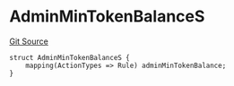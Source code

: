 # AdminMinTokenBalanceS
[Git Source](https://github.com/thrackle-io/tron/blob/35220e3468902ae927d760ed6963ae4507446c20/src/client/token/handler/diamond/RuleStorage.sol)


```solidity
struct AdminMinTokenBalanceS {
    mapping(ActionTypes => Rule) adminMinTokenBalance;
}
```

